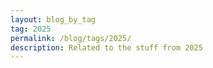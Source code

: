 ```yaml
---
layout: blog_by_tag
tag: 2025
permalink: /blog/tags/2025/
description: Related to the stuff from 2025
---
```

